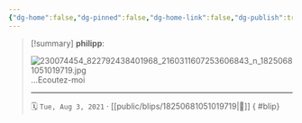 ```yaml
---
{"dg-home":false,"dg-pinned":false,"dg-home-link":false,"dg-publish":true,"type":"blip","disabled rules":["yaml-title","yaml-title-alias","file-name-heading"],"title":"philipp on instagram @ 2021-08-03","created-date":"2021-08-03T16:00:00","updated-date":"2025-05-02T17:43:08","dg-path":"blips/18250681051019719.md","permalink":"/blips/18250681051019719/","dgPassFrontmatter":true}
---
```


> [!summary] **philipp**:
>
> ![230074454_822792438401968_2160311607253606843_n_18250681051019719.jpg](/img/user/attachments/230074454_822792438401968_2160311607253606843_n_18250681051019719.jpg)
> …Ecoutez-moi
> - - -
>
> 🗓️ `Tue, Aug 3, 2021` · [[public/blips/18250681051019719\|🔗]]
{ #blip}

